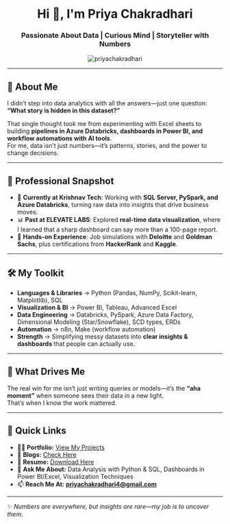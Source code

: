 <h1 align="center">Hi 👋, I'm Priya Chakradhari</h1>
<h3 align="center">Passionate About Data | Curious Mind | Storyteller with Numbers</h3>

<p align="center">
  <img src="https://komarev.com/ghpvc/?username=priyachakradhari&label=Profile%20views&color=0e75b6&style=flat" alt="priyachakradhari" />
</p>

---

## 🌱 About Me  
I didn’t step into data analytics with all the answers—just one question:  
**“What story is hidden in this dataset?”**  

That single thought took me from experimenting with Excel sheets to building **pipelines in Azure Databricks, dashboards in Power BI, and workflow automations with AI tools**.  
For me, data isn’t just numbers—it’s patterns, stories, and the power to change decisions.  

---

## 🚀 Professional Snapshot  
- 🏢 **Currently at Krishnav Tech**: Working with **SQL Server, PySpark, and Azure Databricks**, turning raw data into insights that drive business moves.  
- 📊 **Past at ELEVATE LABS**: Explored **real-time data visualization**, where I learned that a sharp dashboard can say more than a 100-page report.  
- 🎯 **Hands-on Experience**: Job simulations with **Deloitte** and **Goldman Sachs**, plus certifications from **HackerRank** and **Kaggle**.  

---

## 🛠️ My Toolkit  
- **Languages & Libraries** → Python (Pandas, NumPy, Scikit-learn, Matplotlib), SQL  
- **Visualization & BI** → Power BI, Tableau, Advanced Excel  
- **Data Engineering** → Databricks, PySpark, Azure Data Factory, Dimensional Modeling (Star/Snowflake), SCD types, ERDs  
- **Automation** → n8n, Make (workflow automation)  
- **Strength** → Simplifying messy datasets into **clear insights & dashboards** that people can actually use.  

---

## 🔑 What Drives Me  
The real win for me isn’t just writing queries or models—it’s the **“aha moment”** when someone sees their data in a new light.  
That’s when I know the work mattered.  

---

## 📌 Quick Links  
- 👨‍💻 **Portfolio:** [View My Projects](https://priyachakradhariportfolio.my.canva.site/freelance-freelance-website-in-grey-white-neon-yellow-classy-neons-style)  
- 📝 **Blogs:** [Check Here](https://drive.google.com/file/d/1XgEEUsZbSBebnKNzT-Vcw4DhjD1Tlv3a/view)  
- 📄 **Resume:** [Download Here](https://drive.google.com/file/d/12L_9of-OHaaFn7LIe9Rj17tOFpzY8i9D/view)  
- 💬 **Ask Me About:** Data Analysis with Python & SQL, Dashboards in Power BI/Excel, Visualization Techniques  
- 📫 **Reach Me At:** **priyachakradhari4@gmail.com**  

---

✨ *Numbers are everywhere, but insights are rare—my job is to uncover them.*  

